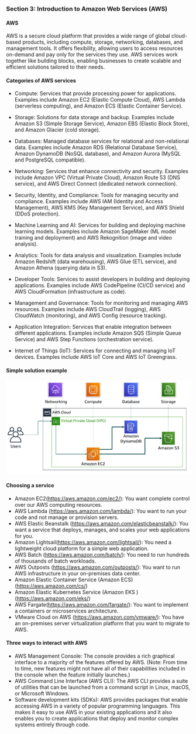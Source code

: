 ### Section 3: Introduction to Amazon Web Services (AWS)

#### AWS
AWS is a secure cloud platform that provides a wide range of global cloud-based products, including compute, storage, networking, databases, and management tools. It offers flexibility, allowing users to access resources on-demand and pay only for the services they use. AWS services work together like building blocks, enabling businesses to create scalable and efficient solutions tailored to their needs.

#### Categories of AWS services
- Compute: Services that provide processing power for applications. Examples include Amazon EC2 (Elastic Compute Cloud), AWS Lambda (serverless computing), and Amazon ECS (Elastic Container Service).

- Storage: Solutions for data storage and backup. Examples include Amazon S3 (Simple Storage Service), Amazon EBS (Elastic Block Store), and Amazon Glacier (cold storage).

- Databases: Managed database services for relational and non-relational data. Examples include Amazon RDS (Relational Database Service), Amazon DynamoDB (NoSQL database), and Amazon Aurora (MySQL and PostgreSQL compatible).

- Networking: Services that enhance connectivity and security. Examples include Amazon VPC (Virtual Private Cloud), Amazon Route 53 (DNS service), and AWS Direct Connect (dedicated network connection).

- Security, Identity, and Compliance: Tools for managing security and compliance. Examples include AWS IAM (Identity and Access Management), AWS KMS (Key Management Service), and AWS Shield (DDoS protection).

- Machine Learning and AI: Services for building and deploying machine learning models. Examples include Amazon SageMaker (ML model training and deployment) and AWS Rekognition (image and video analysis).

- Analytics: Tools for data analysis and visualization. Examples include Amazon Redshift (data warehousing), AWS Glue (ETL service), and Amazon Athena (querying data in S3).

- Developer Tools: Services to assist developers in building and deploying applications. Examples include AWS CodePipeline (CI/CD service) and AWS CloudFormation (infrastructure as code).

- Management and Governance: Tools for monitoring and managing AWS resources. Examples include AWS CloudTrail (logging), AWS CloudWatch (monitoring), and AWS Config (resource tracking).

- Application Integration: Services that enable integration between different applications. Examples include Amazon SQS (Simple Queue Service) and AWS Step Functions (orchestration service).

- Internet of Things (IoT): Services for connecting and managing IoT devices. Examples include AWS IoT Core and AWS IoT Greengrass.

#### Simple solution example
![This is an example image](./example.png)

#### Choosing a service
- Amazon EC2(https://aws.amazon.com/ec2/): You want complete control over our AWS computing resources.
- AWS Lambda (https://aws.amazon.com/lambda/): You want to run your code and not manage or provision servers.
- AWS Elastic Beanstalk (https://aws.amazon.com/elasticbeanstalk/): You want a service that deploys, manages, and scales your web applications for you.
- Amazon Lightsail(https://aws.amazon.com/lightsail/): You need a lightweight cloud platform for a simple web application.
- AWS Batch (https://aws.amazon.com/batch/): You need to run hundreds of thousands of batch workloads.
- AWS Outposts (https://aws.amazon.com/outposts/): You want to run AWS infrastructure in your on-premises data center.
- Amazon Elastic Container Service (Amazon ECS) (https://aws.amazon.com/cs/)
- Amazon Elastic Kubernetes Service (Amazon EKS ) (https://aws.amazon.com/eks/)
- AWS Fargate(https://aws.amazon.com/fargate/): You want to implement a containers or microservices architecture.
- VMware Cloud on AWS (https://aws.amazon.com/vmware/): You have an on-premises server virtualization platform that you want to migrate to AWS.

#### Three ways to interact with AWS
- AWS Management Console: 
The console provides a rich graphical interface to a majority of 
the features offered by AWS. (Note: From time to time, new features might not have all of 
their capabilities included in the console when the feature initially launches.)
- AWS Command Line Interface (AWS CLI): 
The AWS CLI provides a suite of utilities that can be 
launched from a command script in Linux, macOS, or Microsoft Windows.
- Software development kits (SDKs): 
AWS provides packages that enable accessing AWS in a 
variety of popular programming languages. This makes it easy to use AWS in your existing 
applications and it also enables you to create applications that deploy and monitor complex 
systems entirely through code. 

